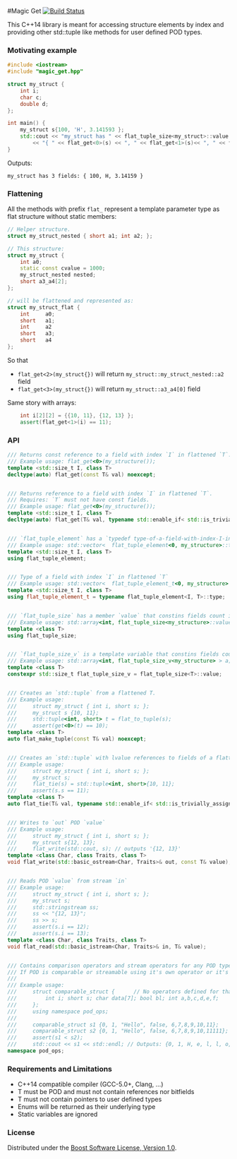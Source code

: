 #Magic Get [![Build Status](https://travis-ci.org/apolukhin/magic_get.svg?branch=master)](https://travis-ci.org/apolukhin/magic_get)

This C++14 library is meant for accessing structure elements by index and providing other std::tuple like methods for user defined POD types.


### Motivating example
```c++
#include <iostream>
#include "magic_get.hpp"

struct my_struct {
    int i;
    char c;
    double d;
};

int main() {
    my_struct s{100, 'H', 3.141593 };
    std::cout << "my_struct has " << flat_tuple_size<my_struct>::value << " fields: "
        << "{ " << flat_get<0>(s) << ", " << flat_get<1>(s)<< ", " << flat_get<2>(s) << " }\n";
}

```

Outputs:
```
my_struct has 3 fields: { 100, H, 3.14159 }
```

### Flattening
All the methods with prefix `flat_` represent a template parameter type as flat structure without static members:

```c++
// Helper structure.
struct my_struct_nested { short a1; int a2; };

// This structure:
struct my_struct {
    int a0;
    static const cvalue = 1000;
    my_struct_nested nested;
    short a3_a4[2];
};

// will be flattened and represented as:
struct my_struct_flat {
    int     a0;
    short   a1;
    int     a2
    short   a3;
    short   a4
};
```
So that
* `flat_get<2>(my_struct{})` will return `my_struct::my_struct_nested::a2` field
* `flat_get<3>(my_struct{})` will return `my_struct::a3_a4[0]` field

Same story with arrays:
```c++
    int i[2][2] = {{10, 11}, {12, 13} };
    assert(flat_get<1>(i) == 11);
```

### API
```c++
/// Returns const reference to a field with index `I` in flattened `T`.
/// Example usage: flat_get<0>(my_structure());
template <std::size_t I, class T>
decltype(auto) flat_get(const T& val) noexcept;


/// Returns reference to a field with index `I` in flattened `T`.
/// Requires: `T` must not have const fields.
/// Example usage: flat_get<0>(my_structure());
template <std::size_t I, class T>
decltype(auto) flat_get(T& val, typename std::enable_if< std::is_trivially_assignable<T, T>::value>::type* = 0);


/// `flat_tuple_element` has a `typedef type-of-a-field-with-index-I-in-flattened-T type;`
/// Example usage: std::vector<  flat_tuple_element<0, my_structure>::type  > v;
template <std::size_t I, class T>
using flat_tuple_element;


/// Type of a field with index `I` in flattened `T`
/// Example usage: std::vector<  flat_tuple_element_t<0, my_structure>  > v;
template <std::size_t I, class T>
using flat_tuple_element_t = typename flat_tuple_element<I, T>::type;


/// `flat_tuple_size` has a member `value` that constins fields count in a flattened `T`.
/// Example usage: std::array<int, flat_tuple_size<my_structure>::value > a;
template <class T>
using flat_tuple_size;


/// `flat_tuple_size_v` is a template variable that constins fields count in a flattened `T`.
/// Example usage: std::array<int, flat_tuple_size_v<my_structure> > a;
template <class T>
constexpr std::size_t flat_tuple_size_v = flat_tuple_size<T>::value;


/// Creates an `std::tuple` from a flattened T.
/// Example usage: 
///     struct my_struct { int i, short s; };
///     my_struct s {10, 11};
///     std::tuple<int, short> t = flat_to_tuple(s);
///     assert(get<0>(t) == 10);
template <class T>
auto flat_make_tuple(const T& val) noexcept;


/// Creates an `std::tuple` with lvalue references to fields of a flattened T.
/// Example usage: 
///     struct my_struct { int i, short s; };
///     my_struct s;
///     flat_tie(s) = std::tuple<int, short>{10, 11};
///     assert(s.s == 11);
template <class T>
auto flat_tie(T& val, typename std::enable_if< std::is_trivially_assignable<T, T>::value>::type* = 0 ) noexcept;


/// Writes to `out` POD `value`
/// Example usage: 
///     struct my_struct { int i, short s; };
///     my_struct s{12, 13};
///     flat_write(std::cout, s); // outputs '{12, 13}'
template <class Char, class Traits, class T>
void flat_write(std::basic_ostream<Char, Traits>& out, const T& value);


/// Reads POD `value` from stream `in`
/// Example usage: 
///     struct my_struct { int i, short s; };
///     my_struct s;
///     std::stringstream ss;
///     ss << "{12, 13}";
///     ss >> s;
///     assert(s.i == 12);
///     assert(s.i == 13);
template <class Char, class Traits, class T>
void flat_read(std::basic_istream<Char, Traits>& in, T& value);


/// Contains comparison operators and stream operators for any POD types that does not have it's own operators.
/// If POD is comparable or streamable using it's own operator or it's conversion operator, then the original operator is be used.
///
/// Example usage:
///     struct comparable_struct {      // No operators defined for that structure
///         int i; short s; char data[7]; bool bl; int a,b,c,d,e,f;
///     };
///     using namespace pod_ops;
///
///     comparable_struct s1 {0, 1, "Hello", false, 6,7,8,9,10,11};
///     comparable_struct s2 {0, 1, "Hello", false, 6,7,8,9,10,11111};
///     assert(s1 < s2);
///     std::cout << s1 << std::endl; // Outputs: {0, 1, H, e, l, l, o, , , 0, 6, 7, 8, 9, 10, 11}
namespace pod_ops;
```

### Requirements and Limitations

* C++14 compatible compiler (GCC-5.0+, Clang, ...)
* T must be POD and must not contain references nor bitfields
* T must not contain pointers to user defined types
* Enums will be returned as their underlying type
* Static variables are ignored

### License

Distributed under the [Boost Software License, Version 1.0](http://boost.org/LICENSE_1_0.txt).

